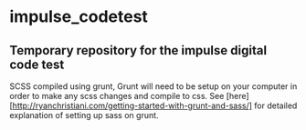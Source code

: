 # impulse_codetest
## Temporary repository for the impulse digital code test 
SCSS compiled using grunt, Grunt will need to be setup on your computer in order to make any scss changes and compile to css. 
See [here][http://ryanchristiani.com/getting-started-with-grunt-and-sass/] for detailed explanation of setting up sass on grunt.
